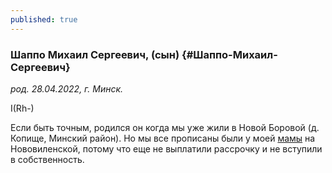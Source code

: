 ```yaml
---
published: true
---
```


### Шаппо Михаил Сергеевич, (сын)  {#Шаппо-Михаил-Сергеевич}

_род. 28.04.2022, г. Минск._

I(Rh-)

Если быть точным, родился он когда мы уже жили в Новой Боровой (д. Копище, Минский район).
Но мы все прописаны были у моей [мамы](#Новикова-Светлана-Александровна) на Нововиленской, потому что еще не выплатили рассрочку и не вступили в собственность.
